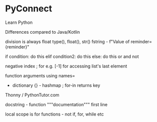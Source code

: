 # PyConnect
Learn Python 

Differences compared to Java/Kotlin

division is always float
type(), float(), str()
fstring - f"Value of reminder={reminder}"

if condition:
	do this
elif condition2:
    do this
else:
	do this
or and not

negative index ; for e.g. [-1] for accessing list's last element

function arguments using names=

- dictionary {} - hashmap ; for-in returns key

Thonny / PythonTutor.com

docstring - function """documentation""" first line

local scope is for functions - not if, for, while etc
